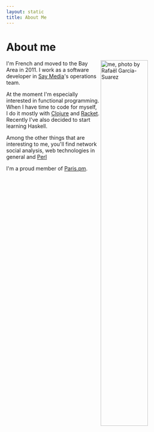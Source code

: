 ```yaml
---
layout: static
title: About Me
---
```


<h1>About me</h1>

<a href="http://www.flickr.com/photos/rgarciasuarez74/5876329422/">
<img alt="me, photo by Rafaël Garcia-Suarez" src="http://farm6.staticflickr.com/5028/5876329422_32040b7f40_b.jpg" width="50%" height="50%" class='portrait' align='right'>
</a>

I'm French and moved to the Bay Area in 2011. I work as a software developer in [Say Media](http://saymedia.com)'s operations team.

At the moment I'm especially interested in functional programming. When I have time to code for myself, I do it mostly with [Clojure](http://clojure.org) and [Racket](http://racket-lang.org). Recently I've also decided to start learning Haskell.

Among the other things that are interesting to me, you'll find network social analysis, web technologies in general and [Perl](http://perl.org)

I'm a proud member of [Paris.pm](http://paris).
